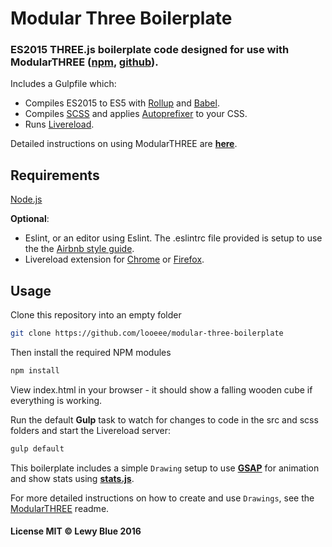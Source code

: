 Modular Three Boilerplate
========

### ES2015 THREE.js boilerplate code designed for use with ModularTHREE ([npm](https://www.npmjs.com/package/modular-three), [github](https://github.com/looeee/modular-three)). ###

Includes a Gulpfile which:
* Compiles ES2015 to ES5 with [Rollup](http://rollupjs.org/) and [Babel](https://babeljs.io/).
* Compiles [SCSS](http://sass-lang.com/) and applies [Autoprefixer](https://github.com/postcss/autoprefixer) to your CSS.
* Runs [Livereload](http://livereload.com/).

Detailed instructions on using ModularTHREE are [**here**](https://www.npmjs.com/package/modular-three).

Requirements
------

[Node.js](https://nodejs.org)

**Optional**:
* Eslint, or an editor using Eslint. The .eslintrc file provided is setup to use the the [Airbnb style guide](https://github.com/airbnb/javascript).
* Livereload extension for [Chrome](https://chrome.google.com/webstore/detail/livereload/jnihajbhpnppcggbcgedagnkighmdlei) or [Firefox](https://addons.mozilla.org/en-US/firefox/addon/livereload/).

Usage
------

Clone this repository into an empty folder

```bash
git clone https://github.com/looeee/modular-three-boilerplate
```

Then install the required NPM modules

```bash
npm install
```

View index.html in your browser - it should show a falling wooden cube if everything is working.

Run the default **Gulp** task to watch for changes to code in the src and scss folders and start the Livereload server:

```bash
gulp default
```

This boilerplate includes a simple ```Drawing``` setup to use [**GSAP**](http://greensock.com/gsap) for animation and show stats using [**stats.js**](https://github.com/mrdoob/stats.js/).

For more detailed instructions on how to create and use ```Drawings```, see the [ModularTHREE](https://www.npmjs.com/package/modular-three) readme.

#### License MIT © Lewy Blue 2016 ####
